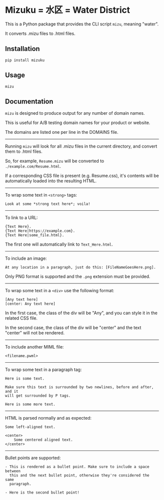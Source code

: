 # Mizuku = 水区 = Water District

This is a Python package that provides the CLI script `mizu`, meaning "water".

It converts .mizu files to .html files.

## Installation

    pip install mizuku

## Usage

    mizu

## Documentation

`mizu` is designed to produce output for any number of domain names.

This is useful for A/B testing domain names for your product or website.

The domains are listed one per line in the DOMAINS file.

---

Running `mizu` will look for all .mizu files in the current directory, and convert them to .html files.

So, for example, `Resume.mizu` will be converted to `./example.com/Resume.html`.

If a corresponding CSS file is present (e.g. Resume.css), it's contents will be automatically loaded into the resulting HTML.

---

To wrap some text in `<strong>` tags:

    Look at some *strong text here*; voila!

---

To link to a URL:

    {Text Here}.
    {Text Here|https://example.com}.
    {Text Here|some_file.html}.

The first one will automatically link to `Text_Here.html`.

---

To include an image:

    At any location in a paragraph, just do this: [FileNameGoesHere.png].

Only PNG format is supported and the `.png` extension must be provided.

---

To wrap some text in a `<div>` use the following format:

    [Any text here]
    [center: Any text here]

In the first case, the class of the div will be "Any", and you can style it in the related CSS file.

In the second case, the class of the div will be "center" and the text "center" will not be rendered.

---

To include another MIML file:

    <filename.pwml>

---

To wrap some text in a paragraph tag:

    Here is some text.

    Make sure this text is surrounded by two newlines, before and after, and it
    will get surrounded by P tags.

    Here is some more text.

---

HTML is parsed normally and as expected:

    Some left-aligned text.

    <center>
        Some centered aligned text.
    </center>

---

Bullet points are supported:

    - This is rendered as a bullet point. Make sure to include a space between
      this and the next bullet point, otherwise they're considered the same
      paragraph.

    - Here is the second bullet point!
